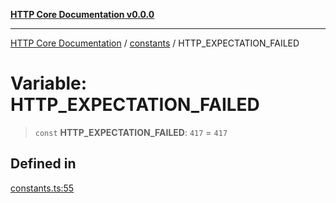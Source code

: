 [**HTTP Core Documentation v0.0.0**](../../README.md)

***

[HTTP Core Documentation](../../modules.md) / [constants](../README.md) / HTTP\_EXPECTATION\_FAILED

# Variable: HTTP\_EXPECTATION\_FAILED

> `const` **HTTP\_EXPECTATION\_FAILED**: `417` = `417`

## Defined in

[constants.ts:55](https://github.com/stonemjs/http-core/blob/a162480c16327760396238c341daab61793d5440/src/constants.ts#L55)
